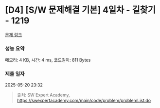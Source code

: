 # [D4] [S/W 문제해결 기본] 4일차 - 길찾기 - 1219 

[문제 링크](https://swexpertacademy.com/main/code/problem/problemDetail.do?contestProbId=AV14geLqABQCFAYD) 

### 성능 요약

메모리: 4 KB, 시간: 4 ms, 코드길이: 811 Bytes

### 제출 일자

2025-05-20 23:32



> 출처: SW Expert Academy, https://swexpertacademy.com/main/code/problem/problemList.do